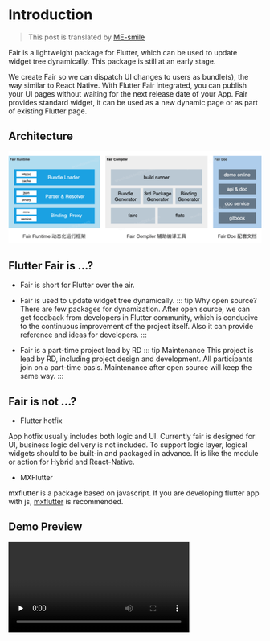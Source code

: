 
# Introduction

> This post is translated by [ME-smile](https://github.com/ME-smile)

Fair is a lightweight package for Flutter, which can be used to update widget tree dynamically. This package is still at an early stage.

We create Fair so we can dispatch UI changes to users as bundle(s), the way similar to React Native. With Flutter Fair integrated, you can publish your UI pages without waiting for the next release date of your App. Fair provides standard widget, it can be used as a new dynamic page or as part of existing Flutter page.

## Architecture

![fair architecture](./assets/fair.png)

## Flutter Fair is ...?

- Fair is short for Flutter over the air.
- Fair is used to update widget tree dynamically.
::: tip Why open source?
There are few packages for dynamization. After open source, we can get feedback from developers in Flutter community, which is conducive to the continuous improvement of the project itself. Also it can provide reference and ideas for developers.
:::

- Fair is a part-time project lead by RD
::: tip Maintenance
This project is lead by RD, including project design and development. All participants join on a part-time basis. Maintenance after open source will keep the same way.
:::

## Fair is not ...?

* Flutter hotfix

App hotfix usually includes both logic and UI. Currently fair is designed for UI, business logic delivery is not included. To support logic layer, logical widgets should to be built-in and packaged in advance. It is like the module or action for Hybrid and React-Native.

* MXFlutter

mxflutter is a package based on javascript. If you are developing flutter app with js, [mxflutter](https://github.com/mxflutter/mxflutter) is recommended.

## Demo Preview

<video width="360" height="auto" loop="loop" controls="" preload="none">
  <source src="/bestui.mp4" type="video/mp4">
  您的浏览器不支持 video 标签。
</video>
